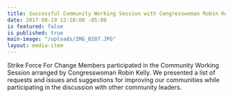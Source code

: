 ```yaml
---
title: Successful Community Working Session with Congresswoman Robin Kelly
date: 2017-08-19 12:18:00 -05:00
is featured: false
is published: true
main-image: "/uploads/IMG_0287.JPG"
layout: media-item
---
```


Strike Force For Change Members participated in the Community Working Session arranged by Congresswoman Robin Kelly. We presented a list of requests and issues and suggestions for improving our communities while participating in the discussion with other community leaders. 